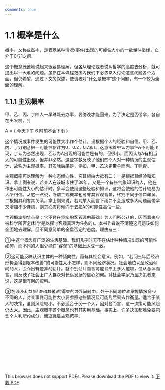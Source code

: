 ```yaml
---
comments: true
---
```

# 1.1 概率是什么

概率，又称或然率，是表示某种情况(事件)出现的可能性大小的一数量种指标，它介于0与1之间。

这个概念笼统地说起来很容易理解，但各从理论或者说从哲学的高度去分析，就可提出以一大堆的问题。虽然在本课程范围内我们不必去深入讨论这些问题各个方面，但仍希望，通过下文的叙述，使谈者对“什么是概率”这个问题，有一个较为全面的理解。

## 1.1.1 主观概率

甲、乙、丙、丁四人一早进城去办事，要傍晚才能回来。为了决定是否带伞，各自在出发前，对

$A=\{\text { 今天下午 } 6 \text { 时前不会下雨 }\}$

这个情况或事件发生的可能性大小作个估计。设根据个人的经验和自信，甲、乙、丙、丁分别这把一可能性估计为0，0.2，0.7和1。这意味着甲认为事件A不可能出现，丁认为必然出现，乙认为A出现的可能性是有的，但很小，而丙认为A有相当大的可能性出现，但并非必然。这些字数反映了他们四个人对一种情况的主观估计，故称为主观概率。其实际后果是，例如，甲、乙决定带伞而丙、丁则否。

主观概率可以理解为一种心态倾向性，究其根由大抵有二：一是根据其经验和知识。拿上例来说，若某人在该城市住了30年，又是一个有些气象知识的人，他在作出可能性大小的估计时，多半会使用这些经验和知识，这将会使他的估计较易为人所相信。从这一点说，所谓主观概率也可有其客观背景，终究不同于信口雌黄。二根据其利害其关系。拿上例来说，若对某人而言下雨并不会造成多大问题而带伞又增加不少麻烦，则其心态将倾向于去把A的可能性高估一些。

主观概率的特点是：它不是在坚实的客观理由基础上为人们所公认的，因而看来应被科学所否定(科学是以探讨客观真理为任务的)。本书作者说不清楚这问题该如何全面地去理解，但不同意简单的全盘否定的态度。理由有三：

①中这个概念有广泛的生活基础。我们几乎时无不在估计种种情况出现的可能性如何，而不同的人很少能在“客观”的基础上达成一致。

②这可能反映认识主体的一种倾向性，而有其社会意义。例如，“若问三年后经济形势会得到根本改善”的可能性大小怎样，则不同经济状况。社会地位以至政治倾问的人，会作出有差异的估计。就个别估计而言可能谈不上多大道理，但从总体而言，则反映了社会上广大群众对长远发展的信心如何。对社会学家乃至决策者来说，这是很有用的资料。

③在涉及利益(经济和其他)的得失的决策问题中，处于不同地位和掌握情报多少不同的人，对某事件可能性大小要参照这些情况及可能的后果去作衡量。适合于某人的决策，虽则风险较小，不必适合于另一个人，因对他而言，这一决策可能风险仍太大。因此，主观概率这个概念也有其实用基础。事实上，许多决策都难免要包含个人判断的成分，而这就是主观概率。

<object data="https://eanyang7.github.io/Probability-and-Statistics/docs/assets/1/1.1.pdf" type="application/pdf" width="700px" height="700px">
    <embed src="https://eanyang7.github.io/Probability-and-Statistics/docs/assets/1/1.1.pdf">
        <p>This browser does not support PDFs. Please download the PDF to view it: <a href="https://eanyang7.github.io/Probability-and-Statistics/docs/assets/1/1.1.pdf">下载 PDF</a>.</p>
    </embed>
</object>
